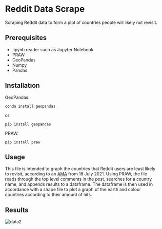 # Reddit Data Scrape

Scraping Reddit data to form a plot of countries people will likely not revisit.

## Prerequisites


- .ipynb reader such as Jupyter Notebook
- PRAW
- GeoPandas
- Numpy
- Pandas


## Installation


GeoPandas:

`conda install geopandas`

or 

`pip install geopandas`


PRAW:

`pip install praw`


## Usage


This file is intended to graph the countries that Reddit users are least likely to revisit, according to an [AMA](https://www.reddit.com/r/AskReddit/comments/om38bx/what_is_one_country_that_you_will_never_visit/) from 18 July 2021.
Using PRAW, the file reads through the top level comments in the post, searches for a country name, and appends  results to a dataframe. The dataframe is then used in accordance with a shape file to plot a graph of the earth and colour countries according to their amount of hits.


## Results

![data2](https://user-images.githubusercontent.com/38352176/128013004-b269964f-df10-4dec-9d82-6ee6627b4acb.PNG)

